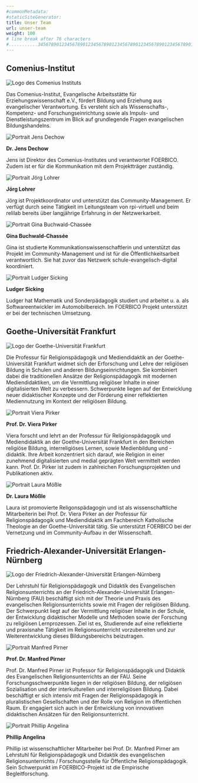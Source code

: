 ```yaml
---
#commonMetadata:
#staticSiteGenerator:
title: Unser Team
url: unser-team
weight: 100
# line break after 76 characters
#...........3456789012345678901234567890123456789012345678901234567890123456)
---
```


## Comenius-Institut

![Logo des Comenius Instituts](/hello-world/comenius-institut-logo.png)

Das Comenius-Institut, Evangelische Arbeitsstätte für Erziehungswissenschaft e.V.,
fördert Bildung und Erziehung aus evangelischer Verantwortung. Es versteht sich als
Wissenschafts-, Kompetenz- und Forschungseinrichtung sowie als Impuls- und
Dienstleistungszentrum im Blick auf grundlegende Fragen evangelischen Bildungshandelns.

![Portrait Jens Dechow](JensDechow.jpg)

**Dr. Jens Dechow**

Jens ist Direktor des Comenius-Institutes und verantwortet FOERBICO.
Zudem ist er für die Kommunikation mit dem Projektträger zuständig.

![Portrait Jörg Lohrer](JoergLohrer.jpg)

**Jörg Lohrer**

Jörg ist Projektkoordinator und unterstützt das Community-Management.
Er verfügt durch seine Tätigkeit im Leitungsteam von rpi-virtuell und beim
relilab bereits über langjährige Erfahrung in der Netzwerkarbeit.

![Portrait Gina Buchwald-Chassée](GinaBuchwaldChassee.jpg)

**Gina Buchwald-Chassée**

Gina ist studierte Kommunikationswissenschaftlerin und unterstützt das Projekt
im Community-Management und ist für die Öffentlichkeitsarbeit verantwortlich.
Sie hat zuvor das Netzwerk schule-evangelisch-digital koordiniert.

![Portrait Ludger Sicking](LudgerSicking.jpg)

**Ludger Sicking**

Ludger hat Mathematik und Sonderpädagogik studiert und arbeitet u. a. als
Softwareentwickler im Automobilbereich. Im FOERBICO Projekt  unterstützt er
bei der technischen Umsetzung.

## Goethe-Universität Frankfurt

![Logo der Goethe-Universität Frankfurt](/hello-world/Goethe-Universitaet_Frankfurt_Logo.png)

Die Professur für Religionspädagogik und Mediendidaktik an der Goethe-Universität
Frankfurt widmet sich der Erforschung und Lehre der religiösen Bildung in Schulen
und anderen Bildungseinrichtungen. Sie kombiniert dabei die traditionellen Ansätze
der Religionspädagogik mit modernen Mediendidaktiken, um die Vermittlung religiöser
Inhalte in einer digitalisierten Welt zu verbessern. Schwerpunkte liegen auf der
Entwicklung neuer didaktischer Konzepte und der Förderung einer reflektierten Mediennutzung
im Kontext der religiösen Bildung.

![Portrait Viera Pirker](VieraPirker.jpg)

**Prof. Dr. Viera Pirker**

Viera forscht und lehrt an der Professur für Religionspädagogik und Mediendidaktik an
der Goethe-Universität Frankfurt in den Bereichen religiöse Bildung, interreligiöses
Lernen, sowie Medienbildung und -didaktik. Ihre Arbeit konzentriert sich darauf, wie
Religion in einer zunehmend digitalisierten und medial geprägten Welt vermittelt
werden kann. Prof. Dr. Pirker ist zudem in zahlreichen Forschungsprojekten und Publikationen
aktiv.

![Portrait Laura Mößle](LauraMoessle.jpg)

**Dr. Laura Mößle**

Laura ist promovierte Religonspädagogin und ist als wissenschaftliche Mitarbeiterin bei
Prof. Dr. Viera Pirker an der Professur für Religionspädagogik und Mediendidaktik am
Fachbereich Katholische Theologie an der Goethe-Universität tätig. Sie unterstützt FOERBICO
bei der Vernetzung und im Community-Aufbau in der Wissenschaft.

## Friedrich-Alexander-Universität Erlangen-Nürnberg

![Logo der Friedrich-Alexander-Universität Erlangen-Nürnberg](/hello-world/Friedrich-Alexander-Universitaet_Erlangen-Nuernberg_Logo.png)

Der Lehrstuhl für Religionspädagogik und Didaktik des Evangelischen Religionsunterrichts an
der Friedrich-Alexander-Universität Erlangen-Nürnberg (FAU) beschäftigt sich mit der Theorie
und Praxis des evangelischen Religionsunterrichts sowie mit Fragen der religiösen Bildung.
Der Schwerpunkt liegt auf der Vermittlung religiöser Inhalte in der Schule, der Entwicklung
didaktischer Modelle und Methoden sowie der Forschung zu religiösen Lernprozessen. Ziel ist es,
Studierende auf eine reflektierte und praxisnahe Tätigkeit im Religionsunterricht vorzubereiten
und zur Weiterentwicklung dieses Bildungsbereichs beizutragen.

![Portrait Manfred Pirner](ManfredPirner.jpg)

**Prof. Dr. Manfred Pirner**

Prof. Dr. Manfred Pirner ist Professor für Religionspädagogik und Didaktik des Evangelischen
Religionsunterrichts an der FAU. Seine Forschungsschwerpunkte liegen in der religiösen Bildung,
der religiösen Sozialisation und der interkulturellen und interreligiösen Bildung. Dabei
beschäftigt er sich intensiv mit Fragen der Religionspädagogik in pluralistischen Gesellschaften
und der Rolle von Religion im öffentlichen Raum. Er engagiert sich auch in der Entwicklung von
innovativen didaktischen Ansätzen für den Religionsunterricht.

![Portrait Phillip Angelina](PhillipAngelina.jpg)

**Phillip Angelina**

Phillip ist wissenschaftlicher Mitarbeiter bei Prof. Dr. Manfred Pirner am Lehrstuhl für
Religionspädagogik und Didaktik des evangelischen Religionsunterrichts / Forschungsstelle für
Öffentliche Religionspädagogik. Sein Schwerpunkt im FOERBICO-Projekt ist die Empirische
Begleitforschung.